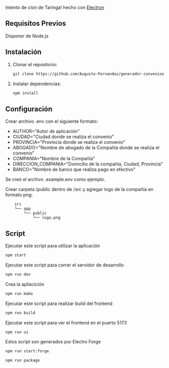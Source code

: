 Intento de clon de Taringa! hecho con [Electron](https://www.electronjs.org/)

## Requisitos Previos

Disponer de Node.js

## Instalación

1. Clonar el repositorio:

   ```bash
   git clone https://github.com/Augusto-Fernandez/generador-convenios
   ```

2. Instalar dependencias:

   ```bash
   npm install
   ```


## Configuración

Crear archivo .env con el siguiente formato:

- AUTHOR="Autor de aplicación"
- CIUDAD="Ciudad donde se realiza el convenio"
- PROVINCIA="Provincia donde se realiza el convenio"
- ABOGADO="Nombre de abogado de la Compañía donde se realiza el convenio"
- COMPANIA="Nombre de la Compañía"
- DIRECCION_COMPANIA="Domicilio de la compañía, Ciudad, Provincia"
- BANCO="Nombre de banco que realiza pago en efectivo"

Se creó el archivo .example.env como ejemplo.

Crear carpeta /public dentro de /src y agregar logo de la compañía en formato png:
    
```
    src
    └── app
        └── public
            └── logo.png
```

## Script

Ejecutar este script para utilizar la aplicación

```bash
npm start
```

Ejecutar este script para correr el servidor de desarrollo

```bash
npm run dev
```

Crea la apliacición

```bash
npm run make
```

Ejecutar este script para realizar build del frontend

```bash
npm run build
```

Ejecutar este script para ver el frontend en el puerto 5173

```bash
npm run ui
```

Estos script son generados por Electro Forge

```bash
npm run start:forge
```
```bash
npm run package
```
